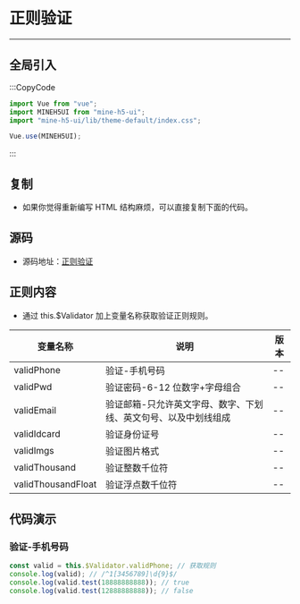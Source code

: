 # 正则验证

---

## 全局引入

:::CopyCode

```JavaScript
import Vue from "vue";
import MINEH5UI from "mine-h5-ui";
import "mine-h5-ui/lib/theme-default/index.css";

Vue.use(MINEH5UI);
```

:::

## 复制

- 如果你觉得重新编写 HTML 结构麻烦，可以直接复制下面的代码。

## 源码

- 源码地址：[正则验证](https://github.com/biaov/MINE-H5-UI/blob/master/packages/MeAPI/validator.js)

## 正则内容

- 通过 this.\$Validator 加上变量名称获取验证正则规则。

| 变量名称           | 说明                                                            | 版本 |
| ------------------ | --------------------------------------------------------------- | ---- |
| validPhone         | 验证-手机号码                                                   | --   |
| validPwd           | 验证密码-6-12 位数字+字母组合                                   | --   |
| validEmail         | 验证邮箱-只允许英文字母、数字、下划线、英文句号、以及中划线组成 | --   |
| validIdcard        | 验证身份证号                                                    | --   |
| validImgs          | 验证图片格式                                                    | --   |
| validThousand      | 验证整数千位符                                                  | --   |
| validThousandFloat | 验证浮点数千位符                                                | --   |

## 代码演示

### 验证-手机号码

```JavaScript
const valid = this.$Validator.validPhone; // 获取规则
console.log(valid); // /^1[3456789]\d{9}$/
console.log(valid.test(18888888888)); // true
console.log(valid.test(12888888888)); // false
```
